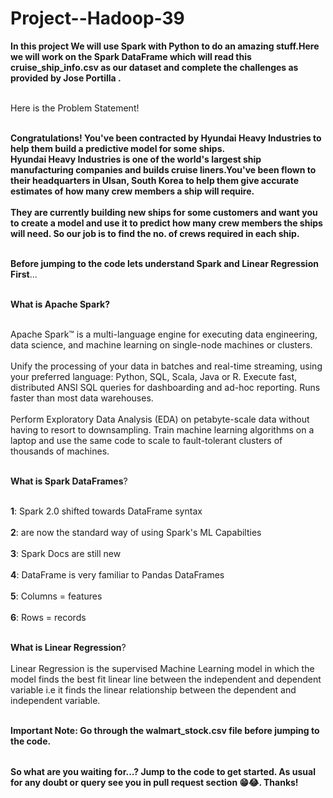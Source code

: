 # Project--Hadoop-39

<table>
  
**In this project We will use Spark with Python to do an amazing stuff.Here we will work on the Spark DataFrame which will read this cruise_ship_info.csv as our dataset and complete the challenges as provided by Jose Portilla .** <br></br>

Here is the Problem Statement! <br></br>

**Congratulations! You've been contracted by Hyundai Heavy Industries to help them build a predictive model for some ships.<br> Hyundai Heavy Industries is one of the world's largest ship manufacturing companies and builds cruise liners.You've been flown to their headquarters in Ulsan, South Korea to help them give accurate estimates of how many crew members a ship will require.<br></br>They are currently building new ships for some customers and want you to create a model and use it to predict how many crew members the ships will need. So our job is to find the no. of crews required in each ship.** <br></br>

**Before jumping to the code lets understand Spark and Linear Regression First**...<br></br>

**What is Apache Spark?** <br></br>

Apache Spark™ is a multi-language engine for executing data engineering, data science, and machine learning on single-node machines or clusters.<br></br>
Unify the processing of your data in batches and real-time streaming, using your preferred language: Python, SQL, Scala, Java or R.
Execute fast, distributed ANSI SQL queries for dashboarding and ad-hoc reporting. Runs faster than most data warehouses.<br></br>
Perform Exploratory Data Analysis (EDA) on petabyte-scale data without having to resort to downsampling.
Train machine learning algorithms on a laptop and use the same code to scale to fault-tolerant clusters of thousands of machines.<br></br>

**What is Spark DataFrames**?<br></br>

**1**: Spark 2.0 shifted towards DataFrame syntax<br></br>
**2**: are now the standard way of using Spark's ML Capabilties<br></br>
**3**: Spark Docs are still new<br></br>
**4**: DataFrame is very familiar to Pandas DataFrames<br></br>
**5**: Columns = features<br></br>
**6**: Rows = records<br></br>

**What is Linear Regression**?<br></br>
 Linear Regression is the supervised Machine Learning model in which the model finds the best fit linear line between the independent and dependent variable i.e it finds the linear relationship between the dependent and independent variable.<br></br>


**Important Note: Go through the walmart_stock.csv file before jumping to the code.**


</table>

**So what are you waiting for...? Jump to the code to get started. As usual for any doubt or query see you in pull request section 😁😂. Thanks!**


